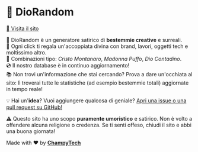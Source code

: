# 🤯 DioRandom

<a href="https://champytech.github.io/diorandom/">🔗 Visita il sito</a>

🛐 DioRandom è un generatore satirico di <b>bestemmie creative</b> e surreali.<br>
🤣 Ogni click ti regala un'accoppiata divina con brand, lavori, oggetti tech e moltissimo altro.<br>
🔢 Combinazioni tipo: <i>Cristo Montanaro</i>, <i>Madonna Puffo</i>, <i>Dio Contadino</i>.<br>
💿 Il nostro database è in continuo aggiornamento!<br>
📚 Non trovi un'informazione che stai cercando? Prova a dare un'occhiata al sito: lì troverai tutte le statistiche (ad esempio bestemmie totali) aggiornate in tempo reale!<br>

💡 Hai un'<b>idea</b>? Vuoi aggiungere qualcosa di geniale? <a href="." target="_blank">Apri una issue o una pull request su GitHub!</a><br>

⚠️ Questo sito ha uno scopo <b>puramente umoristico</b> e satirico. Non è volto a offendere alcuna religione o credenza. Se ti senti offeso, chiudi il sito e abbi una buona giornata!

Made with ❤️ by <b><a href="https://github.com/ChampyTech" target="_blank">ChampyTech</a></b>